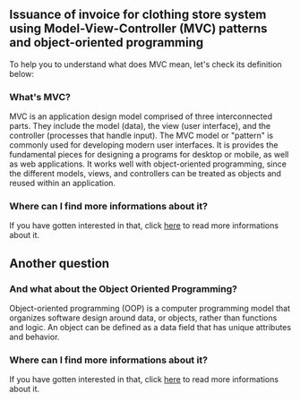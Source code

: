 ## Issuance of invoice for clothing store system using Model-View-Controller (MVC) patterns and object-oriented programming

To help you to understand what does MVC mean, let's check its definition below:

### What's MVC? 
MVC is an application design model comprised of three interconnected parts. They include the model (data), the view (user interface), and the controller (processes that handle input). The MVC model or "pattern" is commonly used for developing modern user interfaces. It is provides the fundamental pieces for designing a programs for desktop or mobile, as well as web applications. It works well with object-oriented programming, since the different models, views, and controllers can be treated as objects and reused within an application. 

### Where can I find more informations about it?
If you have gotten interested in that, click [here](https://techterms.com/definition/mvc) to read more informations about it.

## Another question

### And what about the Object Oriented Programming?
Object-oriented programming (OOP) is a computer programming model that organizes software design around data, or objects, rather than functions and logic. An object can be defined as a data field that has unique attributes and behavior.

### Where can I find more informations about it?
If you have gotten interested in that, click [here](https://searchapparchitecture.techtarget.com/definition/object-oriented-programming-OOP) to read more informations about it.
